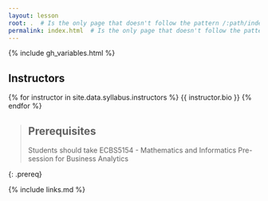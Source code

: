 ```yaml
---
layout: lesson
root: .  # Is the only page that doesn't follow the pattern /:path/index.html
permalink: index.html  # Is the only page that doesn't follow the pattern /:path/index.html
---
```


{% include gh_variables.html %}

## Instructors
{% for instructor in site.data.syllabus.instructors %}
{{ instructor.bio }}
{% endfor %}

> ## Prerequisites
> Students should take ECBS5154 - Mathematics and Informatics Pre-session for Business Analytics
> 
{: .prereq}

{% include links.md %}
